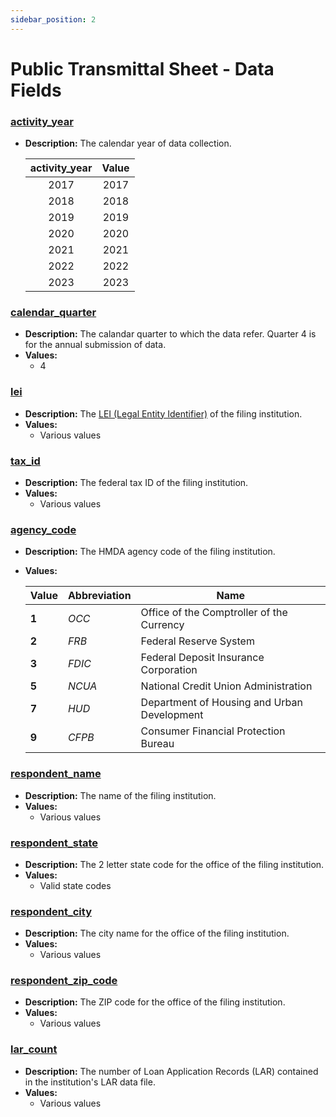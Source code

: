 ```yaml
---
sidebar_position: 2
---
```


# Public Transmittal Sheet - Data Fields

### [activity\_year](#activity_year)
- **Description:** The calendar year of data collection.

  | activity_year | Value |
  | :---: | :---: |
  | 2017 | 2017 |
  | 2018 | 2018 |
  | 2019 | 2019 |
  | 2020 | 2020 |
  | 2021 | 2021 |
  | 2022 | 2022 |
  | 2023 | 2023 |

### [calendar\_quarter](#calendar_quarter)
- **Description:** The calandar quarter to which the data refer. Quarter 4 is for the annual submission of data.
- **Values:**
  - 4

### [lei](#lei)
- **Description:** The <a target="_blank" rel="noopener noreferrer" href="http://ffiec.cfpb.gov/documentation/2021/filing-faq#what-is-a-legal-entity-identifier-lei">LEI (Legal Entity Identifier)</a> of the filing institution.
- **Values:**
  - Various values

### [tax\_id](#tax_id)
- **Description:** The federal tax ID of the filing institution.
- **Values:**
  - Various values

### [agency\_code](#agency_code)
- **Description:** The HMDA agency code of the filing institution.
- **Values:**  

  |Value|Abbreviation|Name|
  |--|--|--|
  |**1**|_OCC_|Office of the Comptroller of the Currency|
  |**2**|_FRB_|Federal Reserve System|
  |**3**|_FDIC_|Federal Deposit Insurance Corporation|
  |**5**|_NCUA_|National Credit Union Administration|
  |**7**|_HUD_|Department of Housing and Urban Development|
  |**9**|_CFPB_|Consumer Financial Protection Bureau|

### [respondent\_name](#respondent_name)
- **Description:** The name of the filing institution.
- **Values:**
  - Various values

### [respondent\_state](#respondent_state)
- **Description:** The 2 letter state code for the office of the filing institution.
- **Values:**
  - Valid state codes

### [respondent\_city](#respondent_city)
- **Description:** The city name for the office of the filing institution.
- **Values:**
  - Various values

### [respondent\_zip\_code](#respondent_zip_code)
- **Description:** The ZIP code for the office of the filing institution.
- **Values:**
  - Various values

### [lar\_count](#lar_count)
- **Description:** The number of Loan Application Records (LAR) contained in the institution's LAR data file.
- **Values:**
  - Various values